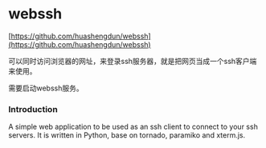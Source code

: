 # webssh



[https://github.com/huashengdun/webssh](https://github.com/huashengdun/webssh)



可以同时访问浏览器的网址，来登录ssh服务器，就是把网页当成一个ssh客户端来使用。

需要启动webssh服务。



### Introduction

A simple web application to be used as an ssh client to connect to your ssh servers. It is written in Python, base on tornado, paramiko and xterm.js.